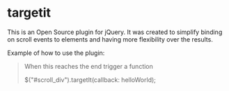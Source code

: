 # targetit
 This is an Open Source plugin for jQuery. It was created to simplify binding on scroll events to elements and having more flexibility over the results.

 Example of how to use the plugin:
 > <div id="scroll_div"> When this reaches the end trigger a function</div>
 > 
 > $("#scroll_div").targetIt(callback: helloWorld);
 > 
